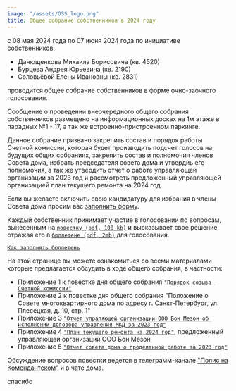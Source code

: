 ```yaml
---
image: "/assets/OSS_logo.png"
title: Общее собрание собственников в 2024 году
---
```


c 08 мая 2024 года по 07 июня 2024 года по инициативе собственников:
- Данющенкова Михаила Борисовича (кв. 4520)
- Бурцева Андрея Юрьевича (кв. 2190)
- Соловьёвой Елены Ивановны (кв. 2831)

проводится общее собрание собственников в форме очно-заочного голосования.

Сообщение о проведении внеочередного общего собрания собственников размещено на информационных досках на 1м этаже в парадных №1 - 17, а так же встроенно-пристроенном паркинге.

Данное собрание призвано закрепить состав и порядок работы Счетной комиссии, которая будет производить подсчет голосов на будущих общих собраниях, закрепить состав и полномочия членов Совета дома, избрать председателя совета дома и утвердиь его полномочия, а так же утвердить отчет о работе управляющей организации за 2023 год и рассмотреть предложенный управляющей организацией план текущего ремонта на 2024 год.

Если вы желаете включить свою кандидатуру для избрания в члены Совета дома просим вас [заполнить форму](https://forms.gle/JDPEadhAxmC4c7Db6).

Каждый собственник принимает участие в голосовании по вопросам, вынесенным на [`повестку (pdf, 100 kb)`](https://drive.google.com/file/d/19CJWFQ2yxXuoxvhAE-iC6zKS9zedGHQl/view?usp=drive_link) и высказывает свое решение, отражая его в [`бюллетене (pdf, 2mb)`](https://drive.google.com/file/d/100L8fvWckabvokjz_OzorN84t56rrDwc/view?usp=sharing) для голосования.

[`Как заполнять бюллетень`](fillbill.md)

На этой странице вы можете ознакомиться со всеми материалами которые предлагается обсудить в ходе общего собрания, в частности:
- Приложение 1 к повестке дня общего собрания [`"Порядок созыва Счетной комиссии"`](https://drive.google.com/file/d/1U8wWFIK-5BnEHZFOCBzemuAnlS0bv8gj/view?usp=drive_link)
- Приложение 2 к повестке дня общего собрания "Положение о Совете многоквартирного дома по адресу г. Санкт-Петербург, ул. Плесецкая, д. 10, стр. 1"
- Приложение 3 [`"Отчет упраляющей организации ООО Бон Мезон об исполнении договора управления МКД за 2023 год"`](https://drive.google.com/file/d/14SrvTqDnUHTg-srHmGqINoqtj4bBcdn4/view?usp=drive_link)
- Приложение 4 [`"План текущего ремонта на 2024 год"`](https://drive.google.com/file/d/1-3i8AfiOWp8qMee-DYWvYSYC-t0kKjqN/view?usp=drive_link), предложенный управляющей организаций ООО Бон Мезон
- Приложение 5 [`"Отчет совета дома о проделанной работе за 2023 год"`](https://drive.google.com/file/d/1q9W_ENX-AW3Wh8ubJqCeqHrbx8ZeSWbV/view?usp=drive_link)

Обсуждение вопросов повестки ведется в телеграмм-канале ["Полис на Комендантском"](https://t.me/polis_kom) и в чате дома.

спасибо

